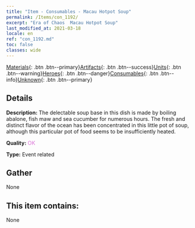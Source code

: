 ```yaml
---
title: "Item - Consumables - Macau Hotpot Soup"
permalink: /Items/con_1192/
excerpt: "Era of Chaos  Macau Hotpot Soup"
last_modified_at: 2021-03-18
locale: en
ref: "con_1192.md"
toc: false
classes: wide
---
```

 [Materials](/Items/){: .btn .btn--primary}[Artifacts](/Items/Artifacts/){: .btn .btn--success}[Units](/Items/Units/){: .btn .btn--warning}[Heroes](/Items/Heroes/){: .btn .btn--danger}[Consumables](/Items/Consumables/){: .btn .btn--info}[Unknown](/Items/Unknown/){: .btn .btn--primary}

## Details
 **Description:** The delectable soup base in this dish is made by boiling abalone, fish maw and sea cucumber for numerous hours. The fresh and distinct flavor of the ocean has been concentrated in this little pot of soup, although this particular pot of food seems to be insufficiently heated.

 **Quality:** <span style="color: #DA70D6">OK</span>

 **Type:** Event related

## Gather

  None

## This item contains:

  None

